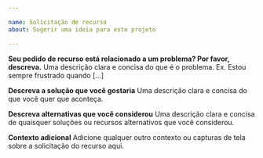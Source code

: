```yaml
---

name: Solicitação de recurso
about: Sugerir uma ideia para este projeto

---
```


**Seu pedido de recurso está relacionado a um problema? Por favor, descreva.**
Uma descrição clara e concisa do que é o problema. Ex. Estou sempre frustrado quando [...]

**Descreva a solução que você gostaria**
Uma descrição clara e concisa do que você quer que aconteça.

**Descreva alternativas que você considerou**
Uma descrição clara e concisa de quaisquer soluções ou recursos alternativos que você considerou.

**Contexto adicional**
Adicione qualquer outro contexto ou capturas de tela sobre a solicitação do recurso aqui.

